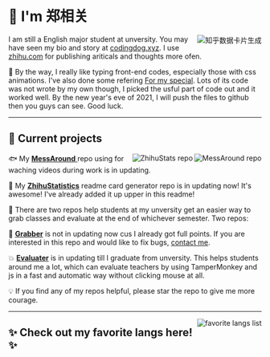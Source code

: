 # 👋 I'm 郑相关
<a href="https://www.zhihu.com/people/qaucodingdog"><img src="https://www.codingdog.xyz/api/zhihu_stats1.php?username=qaucodingdog" alt="知乎数据卡片生成" align="right"></a>

I am still a English major student at unversity.
You may have seen my bio and story at [codingdog.xyz](https://www.codingdog.xyz).
I use [zhihu.com](https://zhihu.com/people/qaucodingdog) for publishing ariticals and thoughts more ofen.

💑 By the way, I really like typing front-end codes, especially those with css animations. I've also done some refering [For my special](https://www.codingdog.xyz/iLoveMby). Lots of its code was not wrote by my own though, I picked the usful part of code out and it worked well. By the new year's eve of 2021, I will push the files to github then you guys can see. Good luck. 

---

## 🚧 Current projects
<div align="right">
    <a href="https://github.com/CodingDogzxg/MessAround"><img src="https://github-readme-stats.vercel.app/api/pin/?username=CodingDogzxg&repo=MessAround" alt="MessAround repo" align="right"></a>
    <a href="https://github.com/CodingDogzxg/MessAround"><img src="https://github-readme-stats.vercel.app/api/pin/?username=CodingDogzxg&repo=zhihu_stats" alt="ZhihuStats repo" align="right"></a>
</div>

🐟 My [**MessAround** ](https://github.com/CodingDogzxg/MessAround) repo using for waching videos during work is in updating.

🤑 My [**ZhihuStatistics**](https://github.com/CodingDogzxg/zhihu_stats) readme card generator repo is in updating now! It's awesome! I've already added it up upper in this readme!

🙉 There are two repos help students at my unversity get an easier way to grab classes and evaluate at the end of whichever semester. Two repos:

🐶 [**Grabber**](https://github.com/CodingDogzxg/Grabber-for-QAU) is not in updating now cus I already got full points. If you are interested in this repo and would like to fix bugs, [contact me](mailto:codingdogzxg@gmail.com).

💥 [**Evaluater**](https://github.com/CodingDogzxg/QAUAutoEvaluater) is in updating till I graduate from unversity. This helps students around me a lot, which can evaluate teachers by using TamperMonkey and js in a fast and automatic way without clicking mouse at all.
    
💡 If you find any of my repos helpful, please star the repo to give me more courage.

---

<a href="https://github.com/CodingDogzxg/"><img src="https://github-readme-stats.vercel.app/api/top-langs/?username=CodingDogzxg&hide=tcl,xslt&layout=compac" alt="favorite langs list" align="right" /></a>

## ✨ Check out my favorite langs here! ✨
